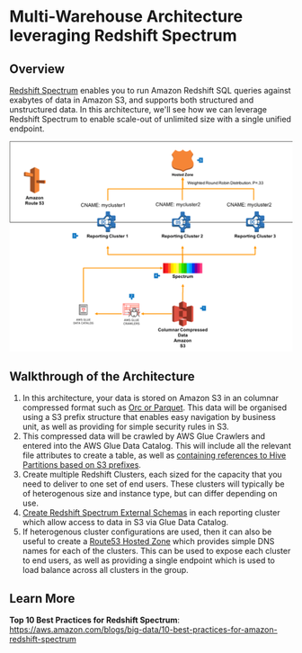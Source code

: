 # Multi-Warehouse Architecture leveraging Redshift Spectrum

## Overview

[Redshift Spectrum](https://aws.amazon.com/redshift/spectrum) enables you to run Amazon Redshift SQL queries against exabytes of data in Amazon S3, and supports both structured and unstructured data. In this architecture, we'll see how we can leverage Redshift Spectrum to enable scale-out of unlimited size with a single unified endpoint.

![Spectrum multi-cluster](spectrum-multicluster.png)

## Walkthrough of the Architecture

1. In this architecture, your data is stored on Amazon S3 in an columnar compressed format such as [Orc or Parquet](https://docs.aws.amazon.com/redshift/latest/dg/c-spectrum-data-files.html). This data will be organised using a S3 prefix structure that enables easy navigation by business unit, as well as providing for simple security rules in S3. 
2. This compressed data will be crawled by AWS Glue Crawlers and entered into the AWS Glue Data Catalog. This will include all the relevant file attributes to create a table, as well as [containing references to Hive Partitions based on S3 prefixes](https://docs.aws.amazon.com/glue/latest/dg/aws-glue-programming-etl-partitions.html).
3. Create multiple Redshift Clusters, each sized for the capacity that you need to deliver to one set of end users. These clusters will typically be of heterogenous size and instance type, but can differ depending on use.
4. [Create Redshift Spectrum External Schemas](https://docs.aws.amazon.com/redshift/latest/dg/c-spectrum-external-schemas.html) in each reporting cluster which allow access to data in S3 via Glue Data Catalog.
5. If heterogenous cluster configurations are used, then it can also be useful to create a [Route53 Hosted Zone](https://docs.aws.amazon.com/Route53/latest/DeveloperGuide/CreatingHostedZone.html) which provides simple DNS names for each of the clusters. This can be used to expose each cluster to end users, as well as providing a single endpoint which is used to load balance across all clusters in the group.


## Learn More

__Top 10 Best Practices for Redshift Spectrum__: https://aws.amazon.com/blogs/big-data/10-best-practices-for-amazon-redshift-spectrum

